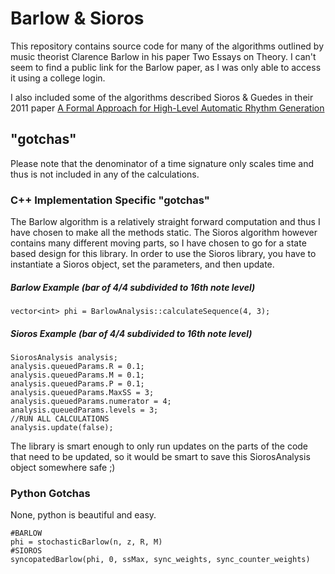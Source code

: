 # Barlow & Sioros
This repository contains source code for many of the algorithms outlined by music theorist Clarence Barlow in his paper Two Essays on Theory. I can't seem to find a public link for the Barlow paper, as I was only able to access it using a college login. 

I also included some of the algorithms described Sioros & Guedes in their 2011 paper [A Formal Approach for High-Level Automatic Rhythm Generation](https://archive.bridgesmathart.org/2011/bridges2011-233.pdf)

## "gotchas"
Please note that the denominator of a time signature only scales time and thus is not included in any of the calculations. 

### C++ Implementation Specific "gotchas"
The Barlow algorithm is a relatively straight forward computation and thus I have chosen to make all the methods static. The Sioros algorithm however contains many different moving parts, so I have chosen to go for a state based design for this library. In order to use the Sioros library, you have to instantiate a Sioros object, set the parameters, and then update. 
##### Barlow Example (bar of 4/4 subdivided to 16th note level)
`vector<int> phi = BarlowAnalysis::calculateSequence(4, 3);`
##### Sioros Example  (bar of 4/4 subdivided to 16th note level)
```
SiorosAnalysis analysis;
analysis.queuedParams.R = 0.1;
analysis.queuedParams.M = 0.1;
analysis.queuedParams.P = 0.1;
analysis.queuedParams.MaxSS = 3;
analysis.queuedParams.numerator = 4;
analysis.queuedParams.levels = 3;
//RUN ALL CALCULATIONS
analysis.update(false);
```
The library is smart enough to only run updates on the parts of the code that need to be updated, so it would be smart to save this SiorosAnalysis object somewhere safe ;)

### Python Gotchas
None, python is beautiful and easy.
```
#BARLOW
phi = stochasticBarlow(n, z, R, M)
#SIOROS
syncopatedBarlow(phi, 0, ssMax, sync_weights, sync_counter_weights)
```
